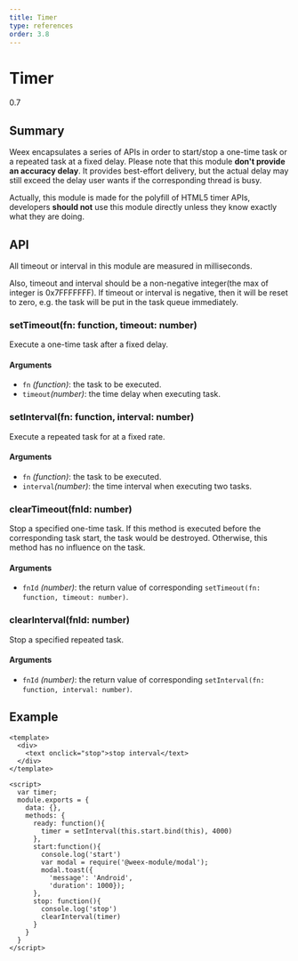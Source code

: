 ```yaml
---
title: Timer
type: references
order: 3.8
---
```


# Timer
<span class="weex-version">0.7</span>


## Summary

Weex encapsulates a series of APIs in order to start/stop a one-time task or a repeated task at a fixed delay. Please note that this module **don't provide an accuracy delay**. It provides best-effort delivery, but the actual delay may still exceed the delay user wants if the corresponding thread is busy.

Actually, this module is made for the polyfill of HTML5 timer APIs, developers **should not** use this module directly unless they know exactly what they are doing.

## API
All timeout or interval in this module are measured in milliseconds.

Also, timeout and interval should be a non-negative integer(the max of integer is 0x7FFFFFFF). If timeout or interval is negative, then it will be reset to zero, e.g. the task will be put in the task queue immediately.

### setTimeout(fn: function, timeout: number)
Execute a one-time task after a fixed delay.
#### Arguments
* `fn` *(function)*: the task to be executed.
* `timeout`*(number)*: the time delay when executing task.

### setInterval(fn: function, interval: number)
Execute a repeated task for at a fixed rate.
#### Arguments
* `fn` *(function)*: the task to be executed.
* `interval`*(number)*: the time interval when executing two tasks.

### clearTimeout(fnId: number)
Stop a specified one-time task. If this method is executed before the corresponding task start, the task would be destroyed. Otherwise, this method has no influence on the task.
#### Arguments
* `fnId` *(number)*: the return value of corresponding `setTimeout(fn: function, timeout: number)`.

### clearInterval(fnId: number)
Stop a specified repeated task.
#### Arguments
* `fnId` *(number)*: the return value of corresponding `setInterval(fn: function, interval: number)`.

## Example
	<template>
	  <div>
	    <text onclick="stop">stop interval</text>
	  </div>
	</template>
	
	<script>
	  var timer;
	  module.exports = {
	    data: {},
	    methods: {
	      ready: function(){
	        timer = setInterval(this.start.bind(this), 4000)
	      },
	      start:function(){
	        console.log('start')
	        var modal = require('@weex-module/modal');
	        modal.toast({
	          'message': 'Android',
	          'duration': 1000});
	      },
	      stop: function(){
	        console.log('stop')
	        clearInterval(timer)
	      }
	    }
	  }
	</script>